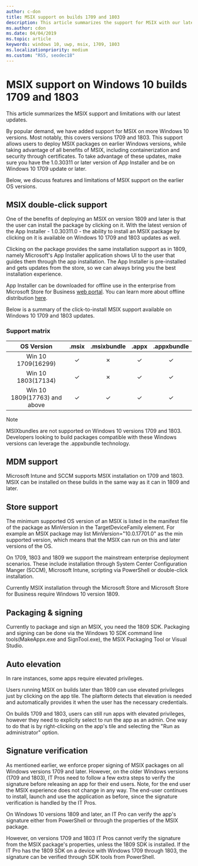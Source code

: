 ```yaml
---
author: c-don
title: MSIX support on builds 1709 and 1803
description: This article summarizes the support for MSIX with our latest updates as of 1/22/2019.
ms.author: cdon
ms.date: 04/04/2019
ms.topic: article
keywords: windows 10, uwp, msix, 1709, 1803
ms.localizationpriority: medium
ms.custom: "RS5, seodec18"
---
```



# MSIX support on Windows 10 builds 1709 and 1803

This article summarizes the MSIX support and limitations with our latest updates.

By popular demand, we have added support for MSIX on more Windows 10 versions. Most notably, this covers versions 1709 and 1803. This support allows users to deploy MSIX packages on earlier Windows versions, while taking advantage of all benefits of MSIX, including containerization and security through certificates. To take advantage of these updates, make sure you have the 1.0.30311 or later version of App Installer and be on Windows 10 1709 update or later. 

Below, we discuss features and limitations of MSIX support on the earlier OS versions.

##  MSIX double-click support
One of the benefits of deploying an MSIX on version 1809 and later is that the user can install the package by clicking on it. With the latest version of the App Installer - 1.0.30311.0 - the ability to install an MSIX package by clicking on it is available on Windows 10 1709 and 1803 updates as well. 

Clicking on the package provides the same installation support as in 1809, namely Microsoft's App Installer application shows UI to the user that guides them through the app installation. The App Installer is pre-installed and gets updates from the store, so we can always bring you the best installation experience. 

App Installer can be downloaded for offline use in the enterprise from Microsoft Store for Business [web portal](https://businessstore.microsoft.com/en-us/store/details/app-installer/9NBLGGH4NNS1). You can learn more about offline distribution [here](https://docs.microsoft.com/en-us/microsoft-store/distribute-offline-apps#download-an-offline-licensed-app).

Below is a summary of the click-to-install MSIX support available on Windows 10 1709 and 1803 updates.

### Support matrix

| OS Version|.msix|.msixbundle|.appx|.appxbundle|
|:-------------:|:--------:|:--------:|:--------:|:--------:|
| Win 10 1709(16299) | &#x2713; | &#x2717; | &#x2713; | &#x2713; | 
| Win 10 1803(17134) | &#x2713; | &#x2717; | &#x2713; | &#x2713; |
| Win 10 1809(17763) and above | &#x2713; | &#x2713; | &#x2713; | &#x2713; |


> [!NOTE] 
> MSIXbundles are not supported on Windows 10 versions 1709 and 1803.  Developers looking to build packages compatible with these Windows versions can leverage the .appxbundle technology.

## MDM support
Microsoft Intune and SCCM supports MSIX installation on 1709 and 1803. MSIX can be installed on these builds in the same way as it can in 1809 and later. 

## Store support
The minimum supported OS version of an MSIX is listed in the manifest file of the package as MinVersion in the TargetDeviceFamily element. For example an MSIX package may list MinVersion="10.0.17701.0" as the min supported version, which means that the MSIX can run on this and later versions of the OS.

On 1709, 1803 and 1809 we support the mainstream enterprise deployment scenarios. These include installation through System Center Configuration Manger (SCCM), Microsoft Intune, scripting via PowerShell or double-click installation.

Currently MSIX installation through the Microsoft Store and Microsoft Store for Business require Windows 10 version 1809.

## Packaging & signing
Currently to package and sign an MSIX, you need the 1809 SDK. Packaging and signing can be done via the Windows 10 SDK command line tools(MakeAppx.exe and SignTool.exe), the MSIX Packaging Tool or Visual Studio. 

## Auto elevation
In rare instances, some apps require elevated privileges. 

Users running MSIX on builds later than 1809 can use elevated privileges just by clicking on the app tile. The plaftorm detects that elevation is needed and automatically provides it when the user has the necessary credentials. 

On builds 1709 and 1803, users can still run apps with elevated privileges, however they need to explicity select to run the app as an admin. One way to do that is by right-clicking on the app's tile and selecting the "Run as administrator" option.

## Signature verification
As mentioned earlier, we enforce proper signing of MSIX packages on all Windows versions 1709 and later. However, on the older Windows versions (1709 and 1803), IT Pros need to follow a few extra steps to verify the signature before releasing an app for their end users. Note, for the end user the MSIX experience does not change in any way. The end-user continues to install, launch and use the application as before, since the signature verification is handled by the IT Pros. 

On Windows 10 versions 1809 and later, an IT Pro can verify the app's signature either from PowerShell or through the properties of the MSIX package. 

However, on versions 1709 and 1803 IT Pros cannot verify the signature from the MSIX package's properties, unless the 1809 SDK is installed. If the IT Pro has the 1809 SDK on a device with Windows 1709 through 1803, the signature can be verified through SDK tools from PowerShell. 
